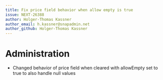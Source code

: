 ```yaml
---
title: Fix price field behavior when allow empty is true
issue: NEXT-26388
author: Holger-Thomas Kassner
author_email: h.kassner@snapadmin.net
author_github: Holger-Thomas Kassner
---
```

# Administration
* Changed behavior of price field when cleared with allowEmpty set to true to also handle null values
